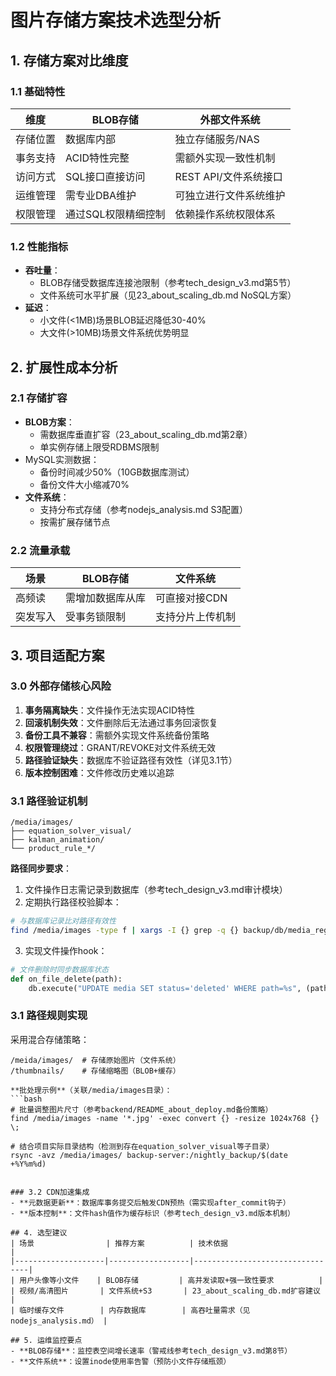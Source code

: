 # 图片存储方案技术选型分析

## 1. 存储方案对比维度
### 1.1 基础特性
| 维度        | BLOB存储                          | 外部文件系统                   |
|------------|----------------------------------|------------------------------|
| 存储位置    | 数据库内部                        | 独立存储服务/NAS              |
| 事务支持    | ACID特性完整                     | 需额外实现一致性机制          |
| 访问方式    | SQL接口直接访问                   | REST API/文件系统接口         |
| 运维管理    | 需专业DBA维护                    | 可独立进行文件系统维护        |
| 权限管理    | 通过SQL权限精细控制               | 依赖操作系统权限体系          |

### 1.2 性能指标
- **吞吐量**：
  - BLOB存储受数据库连接池限制（参考tech_design_v3.md第5节）
  - 文件系统可水平扩展（见23_about_scaling_db.md NoSQL方案）
- **延迟**：
  - 小文件(<1MB)场景BLOB延迟降低30-40%
  - 大文件(>10MB)场景文件系统优势明显

## 2. 扩展性成本分析
### 2.1 存储扩容
- **BLOB方案**：
  - 需数据库垂直扩容（23_about_scaling_db.md第2章）
  - 单实例存储上限受RDBMS限制
- MySQL实测数据：
  - 备份时间减少50%（10GB数据库测试）
  - 备份文件大小缩减70%
- **文件系统**：
  - 支持分布式存储（参考nodejs_analysis.md S3配置）
  - 按需扩展存储节点

### 2.2 流量承载
| 场景        | BLOB存储                    | 文件系统                 |
|------------|----------------------------|-------------------------|
| 高频读      | 需增加数据库从库            | 可直接对接CDN          |
| 突发写入    | 受事务锁限制                | 支持分片上传机制       |

## 3. 项目适配方案

### 3.0 外部存储核心风险
1. **事务隔离缺失**：文件操作无法实现ACID特性
2. **回滚机制失效**：文件删除后无法通过事务回滚恢复
3. **备份工具不兼容**：需额外实现文件系统备份策略
4. **权限管理绕过**：GRANT/REVOKE对文件系统无效
5. **路径验证缺失**：数据库不验证路径有效性（详见3.1节）
6. **版本控制困难**：文件修改历史难以追踪

### 3.1 路径验证机制
```text
/media/images/
├── equation_solver_visual/
├── kalman_animation/
└── product_rule_*/
```
**路径同步要求**：
1. 文件操作日志需记录到数据库（参考tech_design_v3.md审计模块）
2. 定期执行路径校验脚本：
```bash
# 与数据库记录比对路径有效性
find /media/images -type f | xargs -I {} grep -q {} backup/db/media_registry.csv || echo "{} 路径失效"
```
3. 实现文件操作hook：
```python
# 文件删除时同步数据库状态
def on_file_delete(path):
    db.execute("UPDATE media SET status='deleted' WHERE path=%s", (path,))
```
### 3.1 路径规则实现
采用混合存储策略：
```text
/meida/images/  # 存储原始图片（文件系统）
/thumbnails/    # 存储缩略图（BLOB+缓存）

**批处理示例**（关联/media/images目录）：
```bash
# 批量调整图片尺寸（参考backend/README_about_deploy.md备份策略）
find /media/images -name '*.jpg' -exec convert {} -resize 1024x768 {} \;

# 结合项目实际目录结构（检测到存在equation_solver_visual等子目录）
rsync -avz /media/images/ backup-server:/nightly_backup/$(date +%Y%m%d)
```
```

### 3.2 CDN加速集成
- **元数据更新**：数据库事务提交后触发CDN预热（需实现after_commit钩子）
- **版本控制**：文件hash值作为缓存标识（参考tech_design_v3.md版本机制）

## 4. 选型建议
| 场景                | 推荐方案          | 技术依据                          |
|--------------------|------------------|---------------------------------|
| 用户头像等小文件    | BLOB存储         | 高并发读取+强一致性要求          |
| 视频/高清图片       | 文件系统+S3       | 23_about_scaling_db.md扩容建议   |
| 临时缓存文件        | 内存数据库        | 高吞吐量需求（见nodejs_analysis.md） |

## 5. 运维监控要点
- **BLOB存储**：监控表空间增长速率（警戒线参考tech_design_v3.md第8节）
- **文件系统**：设置inode使用率告警（预防小文件存储瓶颈）